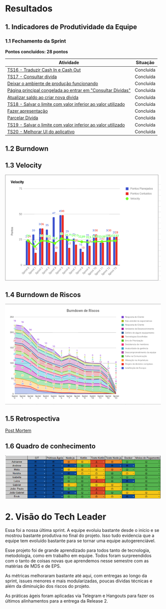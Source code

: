 # Resultados 

## 1. Indicadores de Produtividade da Equipe

### 1.1 Fechamento da Sprint 

**Pontos concluídos: 28 pontos**
<br/>

| Atividade | Situação |
| --------  | :----:   |
| [TS16 - Traduzir Cash In e Cash Out](https://github.com/fga-eps-mds/2019.2-Over26/issues/208) | Concluída | 
| [TS17 - Consultar dívida](https://github.com/fga-eps-mds/2019.2-Over26/issues/209) | Concluída  | 
| [Deixar o ambiente de produção funcionando](https://github.com/fga-eps-mds/2019.2-Over26/issues/217) | Concluída | 
| [Página principal congelada ao entrar em "Consultar Dívidas"](https://github.com/fga-eps-mds/2019.2-Over26/issues/217) | Concluída | 
| [Atualizar saldo ao criar nova dívida](https://github.com/fga-eps-mds/2019.2-Over26/issues/188) | Concluída | 
|  [TS18 - Salvar o limite com valor inferior ao valor utilizado](https://github.com/fga-eps-mds/2019.2-Over26/issues/203) | Concluída | 
| [Fazer apresentação](https://github.com/fga-eps-mds/2019.2-Over26/issues/219) | Concluída | 
| [Parcelar Dívida](https://github.com/fga-eps-mds/2019.2-Over26/issues/211) | Concluída | 
| [TS19 - Salvar o limite com valor inferior ao valor utilizado](https://github.com/fga-eps-mds/2019.2-Over26/issues/215) | Concluída |
| [TS20 - Melhorar UI do aplicativo ](https://github.com/fga-eps-mds/2019.2-Over26/issues/220) | Concluída |

## 1.2 Burndown
<!-- ![](../../images/metrics_agile/burndown_sprint12.png) -->

## 1.3 Velocity 
![](../../images/metrics_agile/velocity_sprint13.png)

## 1.4 Burndown de Riscos 
![](../../images/metrics_agile/burndown_riscos_sprint13.png)

## 1.5 Retrospectiva
[Post Mortem](/documentation/post-mortem.md)

## 1.6 Quadro de conhecimento
![](../../images/metrics_agile/quadro_conhecimento_sprint13.png)


# 2. Visão do Tech Leader
Essa foi a nossa última sprint. A equipe evoluiu bastante desde o início e se mostrou bastante produtiva no final do projeto. Isso tudo evidencia que a equipe tem evoluído bastante para se tornar uma equipe autogerenciável. 

Esse projeto foi de grande aprendizado para todos tanto de tecnologia, metodologia, como em trabalho em equipe. Todos foram surpreendidos com o tanto de coisas novas que aprendemos nesse semestre com as matérias de MDS e de EPS. 

As métricas melhoraram bastante até aqui, com entregas ao longo da sprint, issues menores e mais modularizadas, poucas dívidas técnicas e além da diminuição dos riscos do projeto. 

As práticas ágeis foram aplicadas via Telegram e Hangouts para fazer os últimos alinhamentos para a entrega da Release 2. 
